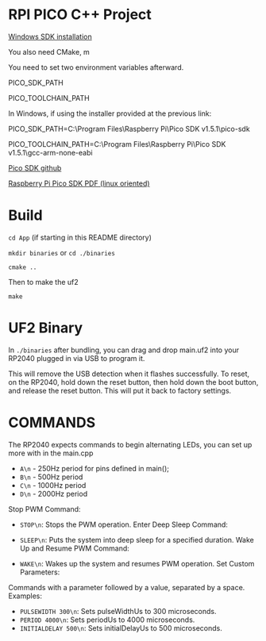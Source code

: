 # RPI PICO C++ Project

[Windows SDK installation](https://www.raspberrypi.com/news/raspberry-pi-pico-windows-installer/)

You also need CMake, m

You need to set two environment variables afterward.

PICO_SDK_PATH

PICO_TOOLCHAIN_PATH

In Windows, if using the installer provided at the previous link:

PICO_SDK_PATH=C:\Program Files\Raspberry Pi\Pico SDK v1.5.1\pico-sdk

PICO_TOOLCHAIN_PATH=C:\Program Files\Raspberry Pi\Pico SDK v1.5.1\gcc-arm-none-eabi

[Pico SDK github](https://github.com/raspberrypi/pico-sdk)

[Raspberry Pi Pico SDK PDF (linux oriented)](https://datasheets.raspberrypi.com/pico/getting-started-with-pico.pdf)


# Build

`cd App` (if starting in this README directory)

`mkdir binaries` or `cd ./binaries`

`cmake ..`

Then to make the uf2

`make`

# UF2 Binary

In `./binaries` after bundling, you can drag and drop main.uf2 into your RP2040 plugged in via USB to program it.

This will remove the USB detection when it flashes successfully. To reset, on the RP2040, hold down the reset button, then hold down the boot button, and release the reset button. This will put it back to factory settings. 

# COMMANDS

The RP2040 expects commands to begin alternating LEDs, you can set up more with in the main.cpp

- `A\n` - 250Hz period for pins defined in main();
- `B\n` - 500Hz period
- `C\n` - 1000Hz period
- `D\n` - 2000Hz period

Stop PWM Command:

- `STOP\n`: Stops the PWM operation.
Enter Deep Sleep Command:

- `SLEEP\n`: Puts the system into deep sleep for a specified duration.
Wake Up and Resume PWM Command:

- `WAKE\n`: Wakes up the system and resumes PWM operation.
Set Custom Parameters:

Commands with a parameter followed by a value, separated by a space.
Examples:
- `PULSEWIDTH 300\n`: Sets pulseWidthUs to 300 microseconds.
- `PERIOD 4000\n`: Sets periodUs to 4000 microseconds.
- `INITIALDELAY 500\n`: Sets initialDelayUs to 500 microseconds.